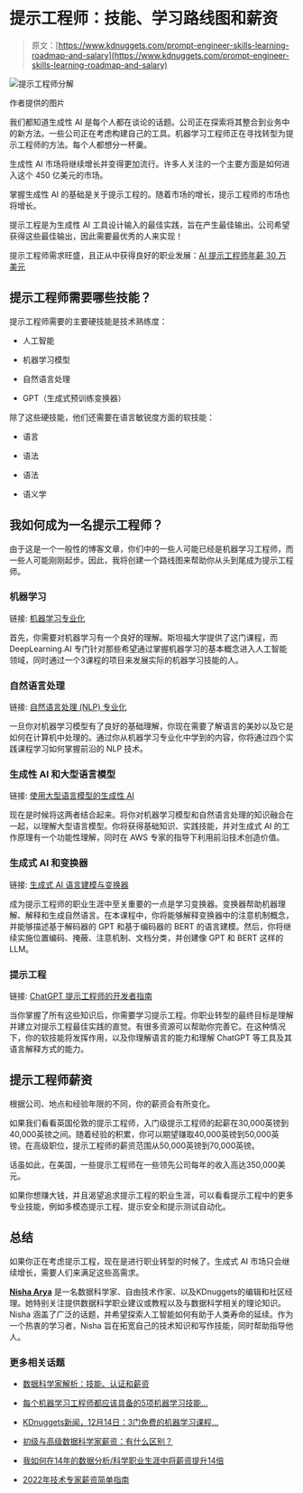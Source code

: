 # 提示工程师：技能、学习路线图和薪资

> 原文：[https://www.kdnuggets.com/prompt-engineer-skills-learning-roadmap-and-salary](https://www.kdnuggets.com/prompt-engineer-skills-learning-roadmap-and-salary)

![提示工程师分解](../Images/3be699fab84450787e5a5bcece1f9215.png)

作者提供的图片

我们都知道生成性 AI 是每个人都在谈论的话题。公司正在探索将其整合到业务中的新方法。一些公司正在考虑构建自己的工具。机器学习工程师正在寻找转型为提示工程师的方法。每个人都想分一杯羹。

生成性 AI 市场将继续增长并变得更加流行。许多人关注的一个主要方面是如何进入这个 450 亿美元的市场。

掌握生成性 AI 的基础是关于提示工程的。随着市场的增长，提示工程师的市场也将增长。

提示工程是为生成性 AI 工具设计输入的最佳实践，旨在产生最佳输出。公司希望获得这些最佳输出，因此需要最优秀的人来实现！

提示工程师需求旺盛，且正从中获得良好的职业发展：[AI 提示工程师年薪 30 万美元](https://www.kdnuggets.com/ai-prompt-engineers-are-making-300ky)

## 提示工程师需要哪些技能？

提示工程师需要的主要硬技能是技术熟练度：

+   人工智能

+   机器学习模型

+   自然语言处理

+   GPT（生成式预训练变换器）

除了这些硬技能，他们还需要在语言敏锐度方面的软技能：

+   语言

+   语法

+   语法

+   语义学

## 我如何成为一名提示工程师？

由于这是一个一般性的博客文章，你们中的一些人可能已经是机器学习工程师，而一些人可能刚刚起步。因此，我将创建一个路线图来帮助你从头到尾成为提示工程师。

### 机器学习

链接: [机器学习专业化](https://imp.i384100.net/y2M73D)

首先，你需要对机器学习有一个良好的理解。斯坦福大学提供了这门课程，而 DeepLearning.AI 专门针对那些希望通过掌握机器学习的基本概念进入人工智能领域，同时通过一个3课程的项目来发展实际的机器学习技能的人。

### 自然语言处理

链接: [自然语言处理 (NLP) 专业化](https://imp.i384100.net/g102B5)

一旦你对机器学习模型有了良好的基础理解，你现在需要了解语言的美妙以及它是如何在计算机中处理的。通过你从机器学习专业化中学到的内容，你将通过四个实践课程学习如何掌握前沿的 NLP 技术。

### 生成性 AI 和大型语言模型

链接: [使用大型语言模型的生成性 AI](https://imp.i384100.net/y2M7AD)

现在是时候将这两者结合起来。将你对机器学习模型和自然语言处理的知识融合在一起，以理解大型语言模型。你将获得基础知识、实践技能，并对生成式 AI 的工作原理有一个功能性理解，同时在 AWS 专家的指导下利用前沿技术创造价值。

### 生成式 AI 和变换器

链接: [生成式 AI 语言建模与变换器](https://imp.i384100.net/eKz60g)

成为提示工程师的职业生涯中至关重要的一点是学习变换器。变换器帮助机器理解、解释和生成自然语言。在本课程中，你将能够解释变换器中的注意机制概念，并能够描述基于解码器的 GPT 和基于编码器的 BERT 的语言建模。然后，你将继续实施位置编码、掩蔽、注意机制、文档分类，并创建像 GPT 和 BERT 这样的 LLM。

### 提示工程

链接: [ChatGPT 提示工程师的开发者指南](https://imp.i384100.net/DKo26q)

当你掌握了所有这些知识后，你需要学习提示工程。你职业转型的最终目标是理解并建立对提示工程最佳实践的直觉。有很多资源可以帮助你完善它。在这种情况下，你的软技能将发挥作用，以及你理解语言的能力和理解 ChatGPT 等工具及其语言解释方式的能力。

## 提示工程师薪资

根据公司、地点和经验年限的不同，你的薪资会有所变化。

如果我们看看英国伦敦的提示工程师，入门级提示工程师的起薪在30,000英镑到40,000英镑之间。随着经验的积累，你可以期望赚取40,000英镑到50,000英镑。在高级职位，提示工程师的薪资范围从50,000英镑到70,000英镑。

话虽如此，在美国，一些提示工程师在一些领先公司每年的收入高达350,000美元。

如果你想赚大钱，并且渴望追求提示工程的职业生涯，可以看看提示工程中的更多专业技能，例如多模态提示工程、提示安全和提示测试自动化。

## 总结

如果你正在考虑提示工程，现在是进行职业转型的时候了。生成式 AI 市场只会继续增长，需要人们来满足这些高需求。

[](https://www.linkedin.com/in/nisha-arya-ahmed/)****[Nisha Arya](https://www.linkedin.com/in/nisha-arya-ahmed/)**** 是一名数据科学家、自由技术作家、以及KDnuggets的编辑和社区经理。她特别关注提供数据科学职业建议或教程以及与数据科学相关的理论知识。Nisha 涵盖了广泛的话题，并希望探索人工智能如何有助于人类寿命的延续。作为一个热衷的学习者，Nisha 旨在拓宽自己的技术知识和写作技能，同时帮助指导他人。

### 更多相关话题

+   [数据科学家解析：技能、认证和薪资](https://www.kdnuggets.com/data-scientist-breakdown-skills-certifications-and-salary)

+   [每个机器学习工程师都应该具备的5项机器学习技能…](https://www.kdnuggets.com/2023/03/5-machine-learning-skills-every-machine-learning-engineer-know-2023.html)

+   [KDnuggets新闻，12月14日：3门免费的机器学习课程…](https://www.kdnuggets.com/2022/n48.html)

+   [初级与高级数据科学家薪资：有什么区别？](https://www.kdnuggets.com/2022/03/junior-senior-data-scientist-salary-difference.html)

+   [我如何在14年的数据分析/科学职业生涯中将薪资提升14倍](https://www.kdnuggets.com/2021/12/14x-salary-in-14-years-data-professional.html)

+   [2022年技术专家薪资简单指南](https://www.kdnuggets.com/2022/07/simple-salary-guide-tech-experts-2022.html)
